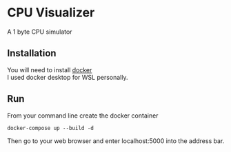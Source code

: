 # CPU Visualizer
A 1 byte CPU simulator

## Installation
You will need to install <a href="https://www.docker.com">docker<a>
<br/>
I used docker desktop for WSL personally.

## Run
From your command line create the docker container
```
docker-compose up --build -d
```
Then go to your web browser and enter localhost:5000 into the address bar.
